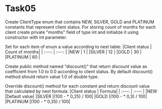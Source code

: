 # Task05

Create ClientType enum that contains NEW, SILVER, GOLD and PLATINUM constants that represent client status.
For storing count of months for each client create private "months" field of type int and initialize it using constructor with int parameter.

Set for each item of enum a value according to next table:
|Client status | Count of months|
| :---:        |       :---:    |
|NEW           |         1      |
|SILVER        |        12      |
|GOLD          |       30       |
|PLATINUM      |       60       |

Create public method named “discount()” that return discount value as coefficient from 1.0 to 0.0 according to client status.
By default discount() method should return value 1.0 of double type.

Override discount() method for each constant and return discount value that calculated by next formula:
|Client status | Formula|
| :---:        |   :---:    |
|NEW           |Default value|
|SILVER        |(100 - <count of months> * 0,25) / 100|
|GOLD          |(100 - <count of months> * 0,3) / 100|
|PLATINUM      |(100 - <count of months> * 0,35) / 100|
